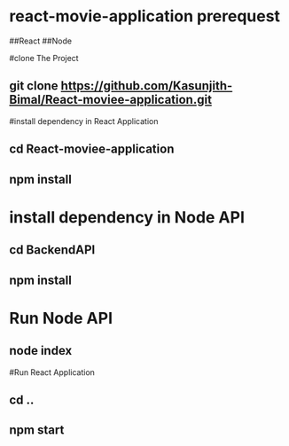 # react-movie-application prerequest 

##React
##Node 

#clone The Project 

## git clone https://github.com/Kasunjith-Bimal/React-moviee-application.git

#install dependency in React Application 

## cd React-moviee-application
## npm install

# install dependency in Node API

## cd BackendAPI
## npm install

# Run Node API 

## node index 

#Run React Application 

## cd ..
## npm start 
